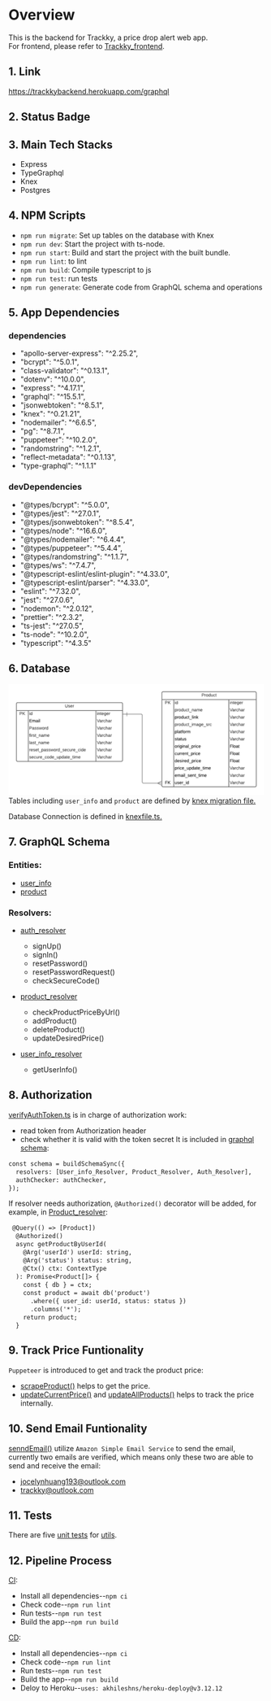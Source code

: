 # **Overview**
This is the backend for Trackky, a price drop alert web app.\
For frontend, please refer to [Trackky_frontend](https://github.com/Jocelyn59435/Trackky_frontend).
## **1. Link**
https://trackkybackend.herokuapp.com/graphql
## **2. Status Badge**

## **3. Main Tech Stacks**
- Express
- TypeGraphql
- Knex
- Postgres

## **4. NPM Scripts**
- `npm run migrate`: Set up tables on the database with Knex
- `npm run dev`: Start the project with ts-node.
- `npm run start`: Build and start the project with the built bundle.
- `npm run lint`: to lint 
- `npm run build`: Compile typescript to js
- `npm run test`: run tests
- `npm run generate`: Generate code from GraphQL schema and operations
## **5. App Dependencies**
### **dependencies**
- "apollo-server-express": "^2.25.2",
- "bcrypt": "^5.0.1",
- "class-validator": "^0.13.1",
- "dotenv": "^10.0.0",
- "express": "^4.17.1",
- "graphql": "^15.5.1",
- "jsonwebtoken": "^8.5.1",
- "knex": "^0.21.21",
- "nodemailer": "^6.6.5",
- "pg": "^8.7.1",
- "puppeteer": "^10.2.0",
- "randomstring": "^1.2.1",
- "reflect-metadata": "^0.1.13",
- "type-graphql": "^1.1.1"

### **devDependencies**
- "@types/bcrypt": "^5.0.0",
- "@types/jest": "^27.0.1",
- "@types/jsonwebtoken": "^8.5.4",
- "@types/node": "^16.6.0",
- "@types/nodemailer": "^6.4.4",
- "@types/puppeteer": "^5.4.4",
- "@types/randomstring": "^1.1.7",
- "@types/ws": "^7.4.7",
- "@typescript-eslint/eslint-plugin": "^4.33.0",
- "@typescript-eslint/parser": "^4.33.0",
- "eslint": "^7.32.0",
- "jest": "^27.0.6",
- "nodemon": "^2.0.12",
- "prettier": "^2.3.2",
- "ts-jest": "^27.0.5",
- "ts-node": "^10.2.0",
- "typescript": "^4.3.5"



## **6. Database**
![Database Diagram](./diagrams/databaseDiagram.png)
Tables including `user_info` and `product` are defined by [knex migration file.](./migrations/20210812121754_build_user_product_table.ts)

Database Connection is defined in [knexfile.ts.](./knexfile.ts)
## **7. GraphQL Schema**
### **Entities:** 
- [user_info](./src/graphql/entities/user_info.ts)
- [product](../trackky_backend/src/graphql/entities/product.ts)
### **Resolvers:**
- [auth_resolver](./src/graphql/resolvers/auth_resolver.ts)
  - signUp()
  - signIn()
  - resetPassword()
  - resetPasswordRequest()
  - checkSecureCode()


- [product_resolver](./src/graphql/resolvers/product_resolver.ts)
  - checkProductPriceByUrl()
  - addProduct()
  - deleteProduct()
  - updateDesiredPrice()


- [user_info_resolver](./src/graphql/resolvers/user_info_resolver.ts)
  - getUserInfo()

## **8. Authorization**
[verifyAuthToken.ts](./src/middlewares/verifyAuthToken.ts) is in charge of authorization work:
- read token from Authorization header
- check whether it is valid with the token secret
It is included in [graphql schema](https://github.com/Jocelyn59435/Trackky_backend/blob/4a38b3780ac117286ab31339c9b2004086793a56/src/index.ts#L21):

```
const schema = buildSchemaSync({
  resolvers: [User_info_Resolver, Product_Resolver, Auth_Resolver],
  authChecker: authChecker,
});
```

If resolver needs authorization, `@Authorized()` decorator will be added, for example, in [Product_resolver](https://github.com/Jocelyn59435/Trackky_backend/blob/4a38b3780ac117286ab31339c9b2004086793a56/src/graphql/resolvers/product_resolver.ts#L36):

```
 @Query(() => [Product])
  @Authorized()
  async getProductByUserId(
    @Arg('userId') userId: string,
    @Arg('status') status: string,
    @Ctx() ctx: ContextType
  ): Promise<Product[]> {
    const { db } = ctx;
    const product = await db('product')
      .where({ user_id: userId, status: status })
      .columns('*');
    return product;
  }
```

## **9. Track Price Funtionality**
`Puppeteer` is introduced to get and track the product price:
- [scrapeProduct()](./src/utils/scrapeProduct.ts) helps to get the price.
- [updateCurrentPrice()](./src/utils/updateCurrentPrice.ts) and [updateAllProducts()](./src/utils/updateAllProducts.ts) helps to track the price internally.

## **10. Send Email Funtionality**
[senndEmail()](./src/utils/sendEmail.ts) utilize `Amazon Simple Email Service` to send the email,\
currently two emails are verified, which means only these two are able to send and receive the email:
- jocelynhuang193@outlook.com
- trackky@outlook.com

## **11. Tests**
There are five [unit tests](./tests/utils) for [utils](./src/utils). 

## **12. Pipeline Process**

[CI](../.github/workflows/CI.yml):
- Install all dependencies--`npm ci`
- Check code--`npm run lint`
- Run tests--`npm run test`
- Build the app--`npm run build`


[CD](../.github/workflows/CD.yml):
- Install all dependencies--`npm ci`
- Check code--`npm run lint`
- Run tests--`npm run test`
- Build the app--`npm run build`
- Deloy to Heroku--`uses: akhileshns/heroku-deploy@v3.12.12`